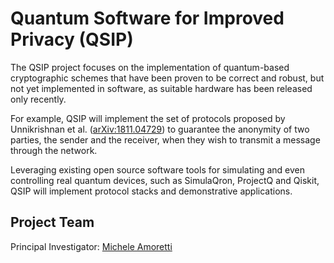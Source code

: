 # Quantum Software for Improved Privacy (QSIP)

The QSIP project focuses on the implementation of quantum-based cryptographic schemes that have been proven to be correct and robust, but not yet implemented in software, as suitable hardware has been released only recently. 

For example, QSIP will implement the set of protocols proposed by Unnikrishnan et al. ([arXiv:1811.04729](https://arxiv.org/abs/1811.04729)) to guarantee the anonymity of two parties, the sender and the receiver, when they wish to transmit a message through the network.

Leveraging existing open source software tools for simulating and even controlling real quantum devices, such as SimulaQron, ProjectQ and Qiskit, QSIP will implement protocol stacks and demonstrative applications.

## Project Team

Principal Investigator: [Michele Amoretti](https://scholar.google.it/citations?user=-1lLMkMAAAAJ&hl=it)
